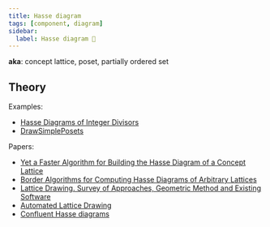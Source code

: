 ```yaml
---
title: Hasse diagram
tags: [component, diagram]
sidebar:
  label: Hasse diagram 🚷
---
```


**aka**: concept lattice, poset, partially ordered set

## Theory

Examples:

- [Hasse Diagrams of Integer Divisors](https://demonstrations.wolfram.com/HasseDiagramsOfIntegerDivisors/)
- [DrawSimplePosets](https://github.com/scheinerman/DrawSimplePosets.jl)

Papers:

- [Yet a Faster Algorithm for Building the Hasse Diagram of a Concept Lattice](https://upcommons.upc.edu/bitstream/handle/2117/9034/icfca09.pdf)
- [Border Algorithms for Computing Hasse Diagrams of Arbitrary Lattices](https://core.ac.uk/download/pdf/41766685.pdf)
- [Lattice Drawing. Survey of Approaches, Geometric Method and Existing Software](https://phoenix.inf.upol.cz/~outrata/download/texts/LatDrawing-slides.pdf)
- [Automated Lattice Drawing](https://math.hawaii.edu/~ralph/Preprints/latdrawing.pdf)
- [Confluent Hasse diagrams](https://arxiv.org/pdf/1108.5361.pdf)
